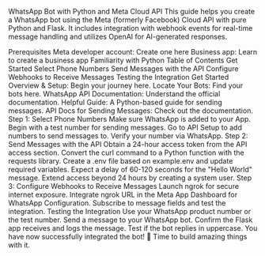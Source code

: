 
WhatsApp Bot with Python and Meta Cloud API
This guide helps you create a WhatsApp bot using the Meta (formerly Facebook) Cloud API with pure Python and Flask. It includes integration with webhook events for real-time message handling and utilizes OpenAI for AI-generated responses.

Prerequisites
Meta developer account: Create one here
Business app: Learn to create a business app
Familiarity with Python
Table of Contents
Get Started
Select Phone Numbers
Send Messages with the API
Configure Webhooks to Receive Messages
Testing the Integration
Get Started
Overview & Setup: Begin your journey here.
Locate Your Bots: Find your bots here.
WhatsApp API Documentation: Understand the official documentation.
Helpful Guide: A Python-based guide for sending messages.
API Docs for Sending Messages: Check out the documentation.
Step 1: Select Phone Numbers
Make sure WhatsApp is added to your App.
Begin with a test number for sending messages.
Go to API Setup to add numbers to send messages to.
Verify your number via WhatsApp.
Step 2: Send Messages with the API
Obtain a 24-hour access token from the API access section.
Convert the curl command to a Python function with the requests library.
Create a .env file based on example.env and update required variables.
Expect a delay of 60-120 seconds for the "Hello World" message.
Extend access beyond 24 hours by creating a system user.
Step 3: Configure Webhooks to Receive Messages
Launch ngrok for secure internet exposure.
Integrate ngrok URL in the Meta App Dashboard for WhatsApp Configuration.
Subscribe to message fields and test the integration.
Testing the Integration
Use your WhatsApp product number or the test number.
Send a message to your WhatsApp bot.
Confirm the Flask app receives and logs the message.
Test if the bot replies in uppercase.
You have now successfully integrated the bot! 🎉 Time to build amazing things with it.
